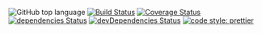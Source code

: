 ![GitHub top language](https://img.shields.io/github/languages/top/mrfrac/goodchords?branch=scales)
[![Build Status](https://travis-ci.org/mrfrac/goodchords.svg?branch=scales)](https://travis-ci.org/mrfrac/goodchords)
[![Coverage Status](https://coveralls.io/repos/github/mrfrac/goodchords/badge.svg?branch=master)](https://coveralls.io/github/mrfrac/goodchords?branch=scales)
[![dependencies Status](https://david-dm.org/mrfrac/goodchords/scales/status.svg)](https://david-dm.org/mrfrac/goodchords/scales)
[![devDependencies Status](https://david-dm.org/mrfrac/goodchords/scales/dev-status.svg)](https://david-dm.org/mrfrac/goodchords/scales?type=dev)
[![code style: prettier](https://img.shields.io/badge/code_style-prettier-ff69b4.svg?style=flat-square)](https://github.com/prettier/prettier)
